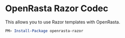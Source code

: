 OpenRasta Razor Codec
========================

This allows you to use Razor templates with OpenRasta.

```powershell
PM> Install-Package openrasta-razor
```
